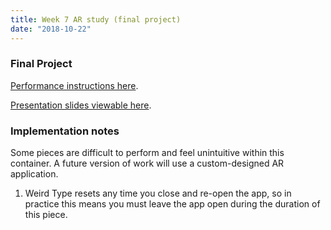 ```yaml
---
title: Week 7 AR study (final project)
date: "2018-10-22"
---
```


### Final Project

[Performance instructions here](/slices/weird-type-ar-study).

[Presentation slides viewable here](https://docs.google.com/presentation/d/13mEY2DA9NMSog5SPdaXomTIududu2GV56s3O4uQ4q2s).


### Implementation notes

Some pieces are difficult to perform and feel unintuitive within this container. A future version of work will use a custom-designed AR application.

1. Weird Type resets any time you close and re-open the app, so in practice this means you must leave the app open during the duration of this piece.
